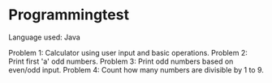 # Programmingtest


Language used: Java


Problem 1: Calculator using user input and basic operations.
Problem 2: Print first 'a' odd numbers.
Problem 3: Print odd numbers based on even/odd input.
Problem 4: Count how many numbers are divisible by 1 to 9.
